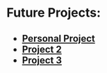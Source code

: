 <h1><strong>Future Projects:</strong></h1>

<h2>
<ul>
  <li>
    <a href="[./project1](https://csis-304-personal-project--seanwilkinson4.repl.co/page%20three.html)">Personal Project</a>
  </li>
  <li>
     <a href="./project2">Project 2</a>
  </li>
  <li> 
    <a href="./project3">Project 3</a>
  </li>
</ul>
</h2>
